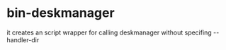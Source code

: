 # bin-deskmanager

it creates an script wrapper for calling deskmanager without specifing --handler-dir
